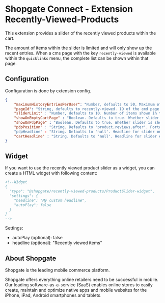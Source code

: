 # Shopgate Connect - Extension Recently-Viewed-Products

This extension provides a slider of the recently viewed products within the cart.

The amount of items within the slider is limited and will only show up the recent entries. When a cms page with the key `recently-viewed` is available within the `quicklinks` menu, the complete list can be shown within that page.

## Configuration
Configuration is done by extension config.

```json
{
    "maximumHistoryEntriesPerUser": "Number, defaults to 50, Maximum of recently viewed item in the history of a user",
    "pageId": "String, defaults to recently-viewed. ID of the cmd page where the recently views products should be shown as list",
    "sliderLimit" : "Number, defaults to 10. Number of items shown in the slider",
    "showOnEmptyCartPage" : "Boolean. Defaults to true. Whether slider is shown on the empty cart page",
    "showOnPdpPage" : "Boolean. Defaults to true. Whether slider is shown on the product detail page",
    "pdpPosition" : "String. Defaults to 'product.reviews.after'. Portal position of the slider on pdp. Possible positions product.reviews.after, product.description.before, product.description.after, product.header.after, product.properties.after."
    "pdpHeadline" : "String. Defaults to 'null'. Headline for slider on pdp. Takes default headline from extension if null",
    "cartHeadline" : "String. Defaults to 'null'. Headline for slider on empty cart page. Takes default headline from extension if null "
}
```

## Widget
If you want to use the recently viewed product slider as a widget, you can create a HTML widget with following content:

```html
<!--Widget
{
  "type": "@shopgate/recently-viewed-products/ProductSlider-widget",
  "settings": {
	"headline": "My custom headline",
	"autoPlay": false
  }
}
-->
```

Settings:
- autoPlay (optional): false
- headline (optional): "Recently viewed items"


## About Shopgate

Shopgate is the leading mobile commerce platform.

Shopgate offers everything online retailers need to be successful in mobile. Our leading
software-as-a-service (SaaS) enables online stores to easily create, maintain and optimize native
apps and mobile websites for the iPhone, iPad, Android smartphones and tablets.


